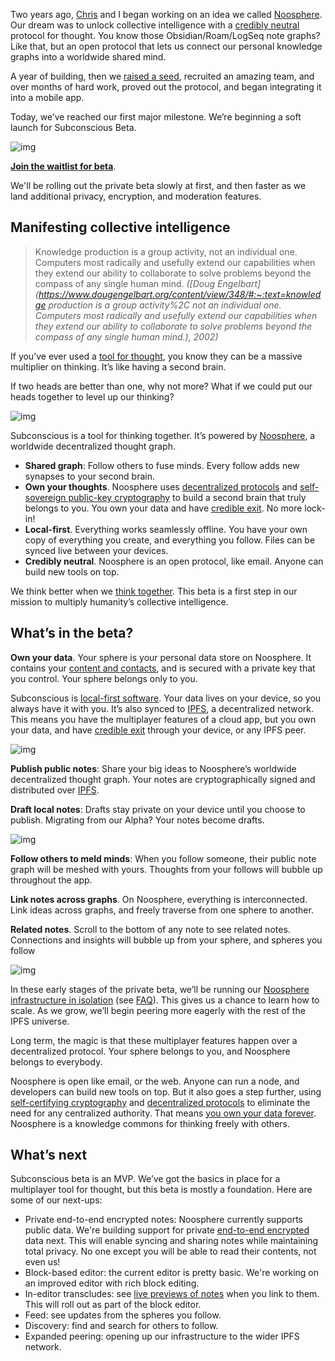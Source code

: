 Two years ago, [Chris](https://mastodon.social/@cdata) and I began working on an idea we called [Noosphere](https://subconscious.substack.com/p/noosphere-a-protocol-for-thought). Our dream was to unlock collective intelligence with a [credibly neutral](https://nakamoto.com/credible-neutrality/) protocol for thought. You know those Obsidian/Roam/LogSeq note graphs? Like that, but an open protocol that lets us connect our personal knowledge graphs into a worldwide shared mind.

A year of building, then we [raised a seed](https://subconscious.substack.com/p/subconscious-raises-a-seed), recruited an amazing team, and over months of hard work, proved out the protocol, and began integrating it into a mobile app.

Today, we’ve reached our first major milestone. We’re beginning a soft launch for Subconscious Beta.

![img](/home/doruk/Code/protocol/protocol/resources/https%3A%2F%2Fsubstack-post-media.s3.amazonaws.com%2Fpublic%2Fimages%2F8626142d-9329-44dd-b24c-6149c8528d62_2048x1536.png)



**[Join the waitlist for beta](https://docs.google.com/forms/d/1d1dGwQpPMj9jFgA1FKGwvl4f-wk_sri7Vg6BeYjlEPQ/viewform)**.

We'll be rolling out the private beta slowly at first, and then faster as we land additional privacy, encryption, and moderation features.

## Manifesting collective intelligence

> Knowledge production is a group activity, not an individual one. Computers most radically and usefully extend our capabilities when they extend our ability to collaborate to solve problems beyond the compass of any single human mind.
> *([Doug Engelbart](https://www.dougengelbart.org/content/view/348/#:~:text=knowledge production is a group activity%2C not an individual one. Computers most radically and usefully extend our capabilities when they extend our ability to collaborate to solve problems beyond the compass of any single human mind.), 2002)*

If you’ve ever used a [tool for thought](https://www.dougengelbart.org/content/view/138), you know they can be a massive multiplier on thinking. It’s like having a second brain.

If two heads are better than one, why not more? What if we could put our heads together to level up our thinking?

![img](/home/doruk/Code/protocol/protocol/resources/https%3A%2F%2Fsubstack-post-media.s3.amazonaws.com%2Fpublic%2Fimages%2F8189c4f4-1f1c-4b70-b115-f75cd2bb027f_1132x598.jpeg)

Subconscious is a tool for thinking together. It’s powered by [Noosphere](https://subconscious.substack.com/p/noosphere-a-protocol-for-thought), a worldwide decentralized thought graph.

- **Shared graph**: Follow others to fuse minds. Every follow adds new synapses to your second brain.
- **Own your thoughts**. Noosphere uses [decentralized protocols](https://ipfs.tech/) and [self-sovereign public-key cryptography](https://ucan.xyz/) to build a second brain that truly belongs to you. You own your data and have [credible exit](https://subconscious.substack.com/i/47964874/credible-exit). No more lock-in!
- **Local-first**. Everything works seamlessly offline. You have your own copy of everything you create, and everything you follow. Files can be synced live between your devices.
- **Credibly neutral**. Noosphere is an open protocol, like email. Anyone can build new tools on top.

We think better when we [think together](https://subconscious.substack.com/p/thinking-together). This beta is a first step in our mission to multiply humanity’s collective intelligence.

## What’s in the beta?

**Own your data**. Your sphere is your personal data store on Noosphere. It contains your [content and contacts](https://subconscious.substack.com/p/the-minimal-definition-of-user-agency), and is secured with a private key that you control. Your sphere belongs only to you.

Subconscious is [local-first software](https://www.wired.com/story/the-cloud-is-a-prison-can-the-local-first-software-movement-set-us-free/). Your data lives on your device, so you always have it with you. It’s also synced to [IPFS](https://ipfs.tech/), a decentralized network. This means you have the multiplayer features of a cloud app, but you own your data, and have [credible exit](https://subconscious.substack.com/p/credible-exit) through your device, or any IPFS peer.

![img](/home/doruk/Code/protocol/protocol/resources/https%3A%2F%2Fsubstack-post-media.s3.amazonaws.com%2Fpublic%2Fimages%2Ffd13c84e-4239-4210-9340-770bb2b6f2c2_2048x1536.png)



**Publish public notes**: Share your big ideas to Noosphere’s worldwide decentralized thought graph. Your notes are cryptographically signed and distributed over [IPFS](https://ipfs.tech/).

**Draft local notes**: Drafts stay private on your device until you choose to publish. Migrating from our Alpha? Your notes become drafts.

![img](/home/doruk/Code/protocol/protocol/resources/https%3A%2F%2Fsubstack-post-media.s3.amazonaws.com%2Fpublic%2Fimages%2Fa77640ee-4cd5-410c-9875-bb1370e981e1_2048x1536.png)



**Follow others to meld minds**: When you follow someone, their public note graph will be meshed with yours. Thoughts from your follows will bubble up throughout the app.

**Link notes across graphs**. On Noosphere, everything is interconnected. Link ideas across graphs, and freely traverse from one sphere to another.

**Related notes**. Scroll to the bottom of any note to see related notes. Connections and insights will bubble up from your sphere, and spheres you follow

![img](/home/doruk/Code/protocol/protocol/resources/https%3A%2F%2Fsubstack-post-media.s3.amazonaws.com%2Fpublic%2Fimages%2F7137c6e5-eee0-41d1-b189-5cc6d6eacac2_2048x1536.png)



In these early stages of the private beta, we’ll be running our [Noosphere infrastructure in isolation](https://github.com/subconsciousnetwork/subconscious/wiki/faq#will-it-be-possible-to-self-host) (see [FAQ](https://github.com/subconsciousnetwork/subconscious/wiki/faq#will-it-be-possible-to-self-host)). This gives us a chance to learn how to scale. As we grow, we’ll begin peering more eagerly with the rest of the IPFS universe.

Long term, the magic is that these multiplayer features happen over a decentralized protocol. Your sphere belongs to you, and Noosphere belongs to everybody.

Noosphere is open like email, or the web. Anyone can run a node, and developers can build new tools on top. But it also goes a step further, using [self-certifying cryptography](https://jaygraber.medium.com/web3-is-self-certifying-9dad77fd8d81) and [decentralized protocols](https://ipfs.tech/) to eliminate the need for any centralized authority. That means [you own your data forever](https://subconscious.substack.com/p/the-minimal-definition-of-user-agency). Noosphere is a knowledge commons for thinking freely with others.

## What’s next

Subconscious beta is an MVP. We’ve got the basics in place for a multiplayer tool for thought, but this beta is mostly a foundation. Here are some of our next-ups:

- Private end-to-end encrypted notes: Noosphere currently supports public data. We're building support for private [end-to-end encrypted](https://en.wikipedia.org/wiki/End-to-end_encryption) data next. This will enable syncing and sharing notes while maintaining total privacy. No one except you will be able to read their contents, not even us!
- Block-based editor: the current editor is pretty basic. We're working on an improved editor with rich block editing.
- In-editor transcludes: see [live previews of notes](https://en.wikipedia.org/wiki/Transclusion) when you link to them. This will roll out as part of the block editor.
- Feed: see updates from the spheres you follow.
- Discovery: find and search for others to follow.
- Expanded peering: opening up our infrastructure to the wider IPFS network.